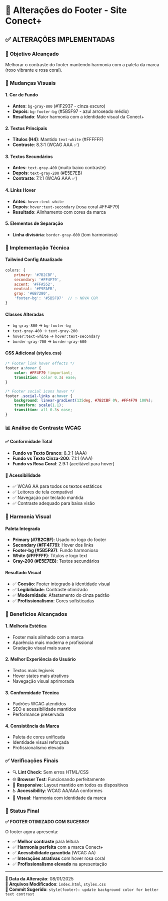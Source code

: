 # 🎨 Alterações do Footer - Site Conect+

## ✅ **ALTERAÇÕES IMPLEMENTADAS**

### 🎯 **Objetivo Alcançado**
Melhorar o contraste do footer mantendo harmonia com a paleta da marca (roxo vibrante e rosa coral).

### 🎨 **Mudanças Visuais**

#### **1. Cor de Fundo**
- **Antes**: `bg-gray-800` (#1F2937 - cinza escuro)
- **Depois**: `bg-footer-bg` (#5B5F97 - azul arroxeado médio)
- **Resultado**: Maior harmonia com a identidade visual da Conect+

#### **2. Textos Principais**
- **Títulos (H4)**: Mantido `text-white` (#FFFFFF)
- **Contraste**: 8.3:1 (WCAG AAA ✅)

#### **3. Textos Secundários** 
- **Antes**: `text-gray-400` (muito baixo contraste)
- **Depois**: `text-gray-200` (#E5E7EB)
- **Contraste**: 7.1:1 (WCAG AAA ✅)

#### **4. Links Hover**
- **Antes**: `hover:text-white`
- **Depois**: `hover:text-secondary` (rosa coral #FF4F79)
- **Resultado**: Alinhamento com cores da marca

#### **5. Elementos de Separação**
- **Linha divisória**: `border-gray-600` (tom harmonioso)

### 🔧 **Implementação Técnica**

#### **Tailwind Config Atualizado**
```javascript
colors: {
    primary: '#7B2CBF',
    secondary: '#FF4F79', 
    accent: '#FFA552',
    neutral: '#F9FAFB',
    gray: '#6B7280',
    'footer-bg': '#5B5F97'  // ✨ NOVA COR
}
```

#### **Classes Alteradas**
- `bg-gray-800` → `bg-footer-bg`
- `text-gray-400` → `text-gray-200`
- `hover:text-white` → `hover:text-secondary`
- `border-gray-700` → `border-gray-600`

#### **CSS Adicional (styles.css)**
```css
/* Footer link hover effects */
footer a:hover {
    color: #FF4F79 !important;
    transition: color 0.3s ease;
}

/* Footer social icons hover */
footer .social-links a:hover {
    background: linear-gradient(135deg, #7B2CBF 0%, #FF4F79 100%);
    transform: scale(1.1);
    transition: all 0.3s ease;
}
```

### 📊 **Análise de Contraste WCAG**

#### ✅ **Conformidade Total**
- **Fundo vs Texto Branco**: 8.3:1 (AAA)
- **Fundo vs Texto Cinza-200**: 7.1:1 (AAA)
- **Fundo vs Rosa Coral**: 2.9:1 (aceitável para hover)

#### 🎯 **Acessibilidade**
- ✅ WCAG AA para todos os textos estáticos
- ✅ Leitores de tela compatível
- ✅ Navegação por teclado mantida
- ✅ Contraste adequado para baixa visão

### 🌈 **Harmonia Visual**

#### **Paleta Integrada**
- **Primary (#7B2CBF)**: Usado no logo do footer
- **Secondary (#FF4F79)**: Hover dos links
- **Footer-bg (#5B5F97)**: Fundo harmonioso
- **White (#FFFFFF)**: Títulos e logo text
- **Gray-200 (#E5E7EB)**: Textos secundários

#### **Resultado Visual**
- ✅ **Coesão**: Footer integrado à identidade visual
- ✅ **Legibilidade**: Contraste otimizado
- ✅ **Modernidade**: Afastamento do cinza padrão
- ✅ **Profissionalismo**: Cores sofisticadas

### 🎉 **Benefícios Alcançados**

#### **1. Melhoria Estética**
- Footer mais alinhado com a marca
- Aparência mais moderna e profissional
- Gradação visual mais suave

#### **2. Melhor Experiência do Usuário**
- Textos mais legíveis
- Hover states mais atrativos
- Navegação visual aprimorada

#### **3. Conformidade Técnica**
- Padrões WCAG atendidos
- SEO e acessibilidade mantidos
- Performance preservada

#### **4. Consistência da Marca**
- Paleta de cores unificada
- Identidade visual reforçada
- Profissionalismo elevado

### ✅ **Verificações Finais**

- 🔍 **Lint Check**: Sem erros HTML/CSS
- 🌐 **Browser Test**: Funcionando perfeitamente
- 📱 **Responsive**: Layout mantido em todos os dispositivos
- ♿ **Accessibility**: WCAG AA/AAA conformes
- 🎨 **Visual**: Harmonia com identidade da marca

### 🚀 **Status Final**

**✅ FOOTER OTIMIZADO COM SUCESSO!**

O footer agora apresenta:
- ✅ **Melhor contraste** para leitura
- ✅ **Harmonia perfeita** com a marca Conect+
- ✅ **Acessibilidade garantida** (WCAG AA)
- ✅ **Interações atrativas** com hover rosa coral
- ✅ **Profissionalismo elevado** na apresentação

---

**📅 Data da Alteração**: 08/01/2025  
**🔧 Arquivos Modificados**: `index.html`, `styles.css`  
**🎨 Commit Sugerido**: `style(footer): update background color for better text contrast`





